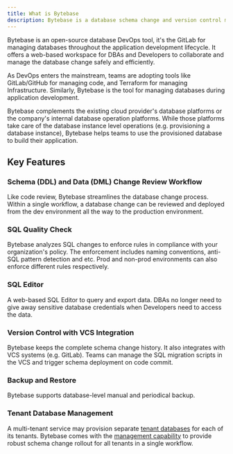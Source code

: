 ```yaml
---
title: What is Bytebase
description: Bytebase is a database schema change and version control management tool for teams. It consists of a web console and a backend. The backend has a migration core to manage database schema changes. It also integrates with VCS to enable version controlled schema management.
---
```


Bytebase is an open-source database DevOps tool, it's the GitLab for managing databases throughout the application development lifecycle. It offers a web-based workspace for DBAs and Developers to collaborate and manage the database change safely and efficiently.

As DevOps enters the mainstream, teams are adopting tools like GitLab/GitHub for managing code, and Terraform for managing Infrastructure. Similarly, Bytebase is the tool for managing databases during application development.

Bytebase complements the existing cloud provider's database platforms or the company's internal database operation platforms. While those platforms take care of the database instance level operations (e.g. provisioning a database instance), Bytebase helps teams to use the provisioned database to build their application.

## Key Features

### Schema (DDL) and Data (DML) Change Review Workflow

Like code review, Bytebase streamlines the database change process. Within a single workflow, a database change can be reviewed and deployed from the dev environment all the way to the production environment.

### SQL Quality Check

Bytebase analyzes SQL changes to enforce rules in compliance with your organization's policy. The enforcement includes naming conventions, anti-SQL pattern detection and etc. Prod and non-prod environments can also enforce different rules respectively.

### SQL Editor

A web-based SQL Editor to query and export data. DBAs no longer need to give away sensitive database credentials when Developers need to access the data.

### Version Control with VCS Integration

Bytebase keeps the complete schema change history. It also integrates with VCS systems (e.g. GitLab). Teams can manage the SQL migration scripts in the VCS and trigger schema deployment on code commit.

### Backup and Restore

Bytebase supports database-level manual and periodical backup.

### Tenant Database Management

A multi-tenant service may provision separate [tenant databases](/docs/concepts/tenant-database) for each of its tenants. Bytebase comes with the [management capability](/docs/tenant-database-management) to provide robust schema change rollout for all tenants in a single workflow.
